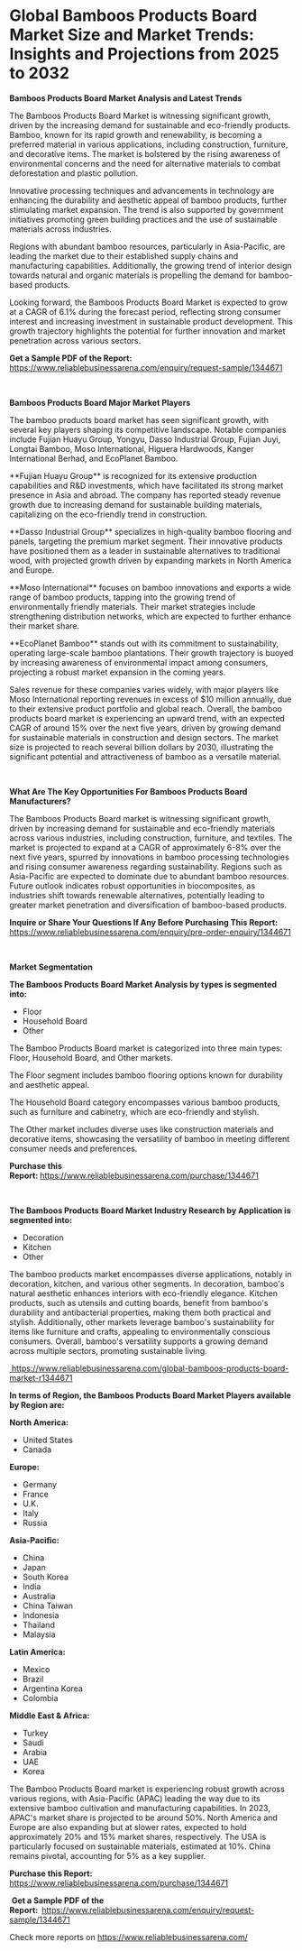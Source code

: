 <p><h1>Global Bamboos Products Board Market Size and Market Trends: Insights and Projections from 2025 to 2032</h1></p><p><strong>Bamboos Products Board Market Analysis and Latest Trends</strong></p>
<p><p>The Bamboos Products Board Market is witnessing significant growth, driven by the increasing demand for sustainable and eco-friendly products. Bamboo, known for its rapid growth and renewability, is becoming a preferred material in various applications, including construction, furniture, and decorative items. The market is bolstered by the rising awareness of environmental concerns and the need for alternative materials to combat deforestation and plastic pollution.</p><p>Innovative processing techniques and advancements in technology are enhancing the durability and aesthetic appeal of bamboo products, further stimulating market expansion. The trend is also supported by government initiatives promoting green building practices and the use of sustainable materials across industries.</p><p>Regions with abundant bamboo resources, particularly in Asia-Pacific, are leading the market due to their established supply chains and manufacturing capabilities. Additionally, the growing trend of interior design towards natural and organic materials is propelling the demand for bamboo-based products.</p><p>Looking forward, the Bamboos Products Board Market is expected to grow at a CAGR of 6.1% during the forecast period, reflecting strong consumer interest and increasing investment in sustainable product development. This growth trajectory highlights the potential for further innovation and market penetration across various sectors.</p></p>
<p><strong>Get a Sample PDF of the Report:&nbsp;</strong> <a href="https://www.reliablebusinessarena.com/enquiry/request-sample/1344671?utm_campaign=3272&utm_medium=2&utm_source=Github&utm_content=ia&utm_term=24032025&utm_id=bamboos-products-board">https://www.reliablebusinessarena.com/enquiry/request-sample/1344671</a></p>
<p>&nbsp;</p>
<p><strong>Bamboos Products Board Major Market Players</strong></p>
<p><p>The bamboo products board market has seen significant growth, with several key players shaping its competitive landscape. Notable companies include Fujian Huayu Group, Yongyu, Dasso Industrial Group, Fujian Juyi, Longtai Bamboo, Moso International, Higuera Hardwoods, Kanger International Berhad, and EcoPlanet Bamboo.</p><p>**Fujian Huayu Group** is recognized for its extensive production capabilities and R&D investments, which have facilitated its strong market presence in Asia and abroad. The company has reported steady revenue growth due to increasing demand for sustainable building materials, capitalizing on the eco-friendly trend in construction.</p><p>**Dasso Industrial Group** specializes in high-quality bamboo flooring and panels, targeting the premium market segment. Their innovative products have positioned them as a leader in sustainable alternatives to traditional wood, with projected growth driven by expanding markets in North America and Europe.</p><p>**Moso International** focuses on bamboo innovations and exports a wide range of bamboo products, tapping into the growing trend of environmentally friendly materials. Their market strategies include strengthening distribution networks, which are expected to further enhance their market share.</p><p>**EcoPlanet Bamboo** stands out with its commitment to sustainability, operating large-scale bamboo plantations. Their growth trajectory is buoyed by increasing awareness of environmental impact among consumers, projecting a robust market expansion in the coming years.</p><p>Sales revenue for these companies varies widely, with major players like Moso International reporting revenues in excess of $10 million annually, due to their extensive product portfolio and global reach. Overall, the bamboo products board market is experiencing an upward trend, with an expected CAGR of around 15% over the next five years, driven by growing demand for sustainable materials in construction and design sectors. The market size is projected to reach several billion dollars by 2030, illustrating the significant potential and attractiveness of bamboo as a versatile material.</p></p>
<p>&nbsp;</p>
<p><strong>What Are The Key Opportunities For Bamboos Products Board Manufacturers?</strong></p>
<p><p>The Bamboos Products Board market is witnessing significant growth, driven by increasing demand for sustainable and eco-friendly materials across various industries, including construction, furniture, and textiles. The market is projected to expand at a CAGR of approximately 6-8% over the next five years, spurred by innovations in bamboo processing technologies and rising consumer awareness regarding sustainability. Regions such as Asia-Pacific are expected to dominate due to abundant bamboo resources. Future outlook indicates robust opportunities in biocomposites, as industries shift towards renewable alternatives, potentially leading to greater market penetration and diversification of bamboo-based products.</p></p>
<p><strong>Inquire or Share Your Questions If Any Before Purchasing This Report:</strong> <a href="https://www.reliablebusinessarena.com/enquiry/pre-order-enquiry/1344671?utm_campaign=3272&utm_medium=2&utm_source=Github&utm_content=ia&utm_term=24032025&utm_id=bamboos-products-board">https://www.reliablebusinessarena.com/enquiry/pre-order-enquiry/1344671</a></p>
<p>&nbsp;</p>
<p><strong>Market Segmentation</strong></p>
<p><strong>The Bamboos Products Board Market Analysis by types is segmented into:</strong></p>
<p><ul><li>Floor</li><li>Household Board</li><li>Other</li></ul></p>
<p><p>The Bamboo Products Board market is categorized into three main types: Floor, Household Board, and Other markets. </p><p>The Floor segment includes bamboo flooring options known for durability and aesthetic appeal. </p><p>The Household Board category encompasses various bamboo products, such as furniture and cabinetry, which are eco-friendly and stylish. </p><p>The Other market includes diverse uses like construction materials and decorative items, showcasing the versatility of bamboo in meeting different consumer needs and preferences.</p></p>
<p><strong>Purchase this Report:&nbsp;</strong><a href="https://www.reliablebusinessarena.com/purchase/1344671?utm_campaign=3272&utm_medium=2&utm_source=Github&utm_content=ia&utm_term=24032025&utm_id=bamboos-products-board">https://www.reliablebusinessarena.com/purchase/1344671</a></p>
<p>&nbsp;</p>
<p><strong>The Bamboos Products Board Market Industry Research by Application is segmented into:</strong></p>
<p><ul><li>Decoration</li><li>Kitchen</li><li>Other</li></ul></p>
<p><p>The bamboo products market encompasses diverse applications, notably in decoration, kitchen, and various other segments. In decoration, bamboo's natural aesthetic enhances interiors with eco-friendly elegance. Kitchen products, such as utensils and cutting boards, benefit from bamboo's durability and antibacterial properties, making them both practical and stylish. Additionally, other markets leverage bamboo's sustainability for items like furniture and crafts, appealing to environmentally conscious consumers. Overall, bamboo's versatility supports a growing demand across multiple sectors, promoting sustainable living.</p></p>
<p><a href="https://www.reliablebusinessarena.com/global-bamboos-products-board-market-r1344671?utm_campaign=3272&utm_medium=2&utm_source=Github&utm_content=ia&utm_term=24032025&utm_id=bamboos-products-board">&nbsp;https://www.reliablebusinessarena.com/global-bamboos-products-board-market-r1344671</a></p>
<p><strong>In terms of Region, the Bamboos Products Board Market Players available by Region are:</strong></p>
<p>
    <p> <strong> North America: </strong>
        <ul>
            <li>United States</li>
            <li>Canada</li>
        </ul>
        </p> 
    <p> <strong> Europe: </strong>
        <ul>
            <li>Germany</li>
            <li>France</li>
            <li>U.K.</li>
            <li>Italy</li>
            <li>Russia</li>
        </ul>
        </p> 
    <p> <strong> Asia-Pacific: </strong>
        <ul>
            <li>China</li>
            <li>Japan</li>
            <li>South Korea</li>
            <li>India</li>
            <li>Australia</li>
            <li>China Taiwan</li>
            <li>Indonesia</li>
            <li>Thailand</li>
            <li>Malaysia</li>
        </ul>
        </p> 
    <p> <strong> Latin America: </strong>
        <ul>
            <li>Mexico</li>
            <li>Brazil</li>
            <li>Argentina Korea</li>
            <li>Colombia</li>
        </ul>
        </p> 
    <p> <strong> Middle East & Africa: </strong>
        <ul>
            <li>Turkey</li>
            <li>Saudi</li>
            <li>Arabia</li>
            <li>UAE</li>
            <li>Korea</li>
        </ul>
    </p>
    </p>
<p><p>The Bamboo Products Board market is experiencing robust growth across various regions, with Asia-Pacific (APAC) leading the way due to its extensive bamboo cultivation and manufacturing capabilities. In 2023, APAC's market share is projected to be around 50%. North America and Europe are also expanding but at slower rates, expected to hold approximately 20% and 15% market shares, respectively. The USA is particularly focused on sustainable materials, estimated at 10%. China remains pivotal, accounting for 5% as a key supplier.</p></p>
<p><strong>Purchase this Report: </strong><a href="https://www.reliablebusinessarena.com/purchase/1344671?utm_campaign=3272&utm_medium=2&utm_source=Github&utm_content=ia&utm_term=24032025&utm_id=bamboos-products-board">https://www.reliablebusinessarena.com/purchase/1344671</a></p>
<p>&nbsp;<strong>Get a Sample PDF of the Report:&nbsp;&nbsp;</strong><a href="https://www.reliablebusinessarena.com/enquiry/request-sample/1344671?utm_campaign=3272&utm_medium=2&utm_source=Github&utm_content=ia&utm_term=24032025&utm_id=bamboos-products-board">https://www.reliablebusinessarena.com/enquiry/request-sample/1344671</a></p>
<p><strong></strong></p>
<p>Check more reports on <a href="https://www.reliablebusinessarena.com/?utm_campaign=3272&utm_medium=2&utm_source=Github&utm_content=ia&utm_term=24032025&utm_id=bamboos-products-board">https://www.reliablebusinessarena.com/</a></p>
